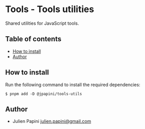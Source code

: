 # Tools - Tools utilities <!-- omit in toc -->

Shared utilities for JavaScript tools.

## Table of contents <!-- omit in toc -->

-   [How to install](#how-to-install)
-   [Author](#author)

## How to install

Run the following command to install the required dependencies:

```shell
$ pnpm add -D @jpapini/tools-utils
```

## Author

-   Julien Papini <julien.papini@gmail.com>

